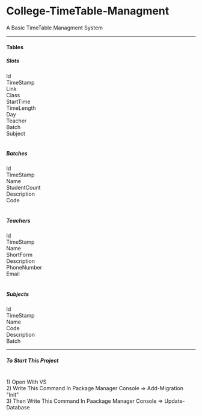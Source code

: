 # College-TimeTable-Managment
A Basic TimeTable Managment System
<hr/>
<h4>
  Tables
  </h4>
<h5>Slots</h5>
Id <br>
TimeStamp <br>
Link <br>
Class <br>
StartTime <br>
TimeLength <br>
Day <br>
Teacher <br>
Batch <br>
Subject <br>

<br>
<h5>Batches</h5>
Id <br>
TimeStamp <br>
Name <br>
StudentCount <br>
Description <br>
Code <br>

<br>
<h5>Teachers</h5>
Id <br>
TimeStamp <br>
Name <br>
ShortForm <br>
Description <br>
PhoneNumber <br>
Email <br>

<br>
<h5>Subjects</h5>
Id <br>
TimeStamp <br>
Name <br>
Code <br>
Description <br>
Batch <br>


<hr/>
<h5>To Start This Project</h5>
<br>
1) Open With VS<br>
2) Write This Command In Package Manager Console => Add-Migration "Init"<br>
3) Then Write This Command In Paackage Manager Console  => Update-Database
